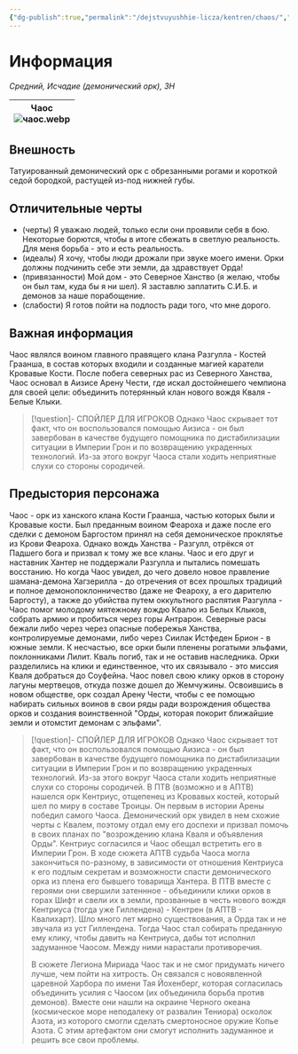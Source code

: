 ```yaml
---
{"dg-publish":true,"permalink":"/dejstvuyushhie-licza/kentren/chaos/","dgPassFrontmatter":true}
---
```


# Информация

*Средний, Исчадие (демонический орк), ЗН*

| Чаос<br>![чаос.webp](/img/user/%D1%87%D0%B0%D0%BE%D1%81.webp)<br> |
| ------------------------- |
## Внешность
Татуированный демонический орк с обрезанными рогами и короткой седой бородкой, растущей из-под нижней губы.
## Отличительные черты
- (черты) Я уважаю людей, только если они проявили себя в бою. Некоторые борются, чтобы в итоге сбежать в светлую реальность. Для меня борьба - это и есть реальность.
- (идеалы) Я хочу, чтобы люди дрожали при звуке моего имени. Орки должны подчинить себе эти земли, да здравствует Орда!
- (привязанности) Мой дом - это Северное Ханство (я желаю, чтобы он был там, куда бы я ни шел). Я заставлю заплатить С.И.Б. и демонов за наше порабощение.
- (слабости) Я готов пойти на подлость ради того, что мне дорого.
## Важная информация
Чаос являлся воином главного правящего клана Разгулла - Костей Граанша, в состав которых входили и созданные магией каратели Кровавые Кости.
После побега северных рас из Северного Ханства, Чаос основал в Аизисе Арену Чести, где искал достойнешего чемпиона для своей цели: объединить потерянный клан нового вождя Кваля - Белые Клыки.
> [!question]- СПОЙЛЕР ДЛЯ ИГРОКОВ
> Однако Чаос скрывает тот факт, что он воспользовался помощью Аизиса - он был завербован в качестве будущего помощника по дистабилизации ситуации в Империи Грон и по возвращению украденных технологий. Из-за этого вокруг Чаоса стали ходить неприятные слухи со стороны сородичей.

## Предыстория персонажа
Чаос - орк из ханского клана Кости Граанша, частью которых были и Кровавые кости. Был преданным воином Феароха и даже после его сделки с демоном Баргостом принял на себя демоническое проклятье из Крови Феароха. Однако вождь Ханства - Разгулл, отрёкся от Падшего бога и призвал к тому же все кланы. Чаос и его друг и наставник Хантер не поддержали Разгулла и пытались помешать восстанию.
Но когда Чаос увидел, до чего довело новое правление шамана-демона Хагзерилла - до отречения от всех прошлых традиций и полное демонопоклонничество (даже не Феароху, а его дарителю Баргосту), а также до убийства путем оккультного распятия Разгулла - Чаос помог молодому мятежному вождю Квалю из Белых Клыков, собрать армию и пробиться через горы Антрарон. Северные расы бежали либо через через опасные побережья Ханства, контролируемые демонами, либо через Сиилак Истфеден Брион - в южные земли. К несчастью, все орки были пленены рогатыми эльфами, поклонниками Лилит. Кваль погиб, так и не оставив наследника. Орки разделились на клики и единственное, что их связывало - это миссия Кваля добраться до Соуфейна. Чаос повел свою клику орков в сторону лагуны мертвецов, откуда позже дошел до Жемчужины. Освоившись в новом обществе, орк создал Арену Чести, чтобы с ее помощью набирать сильных воинов в свои ряды ради возрождения общества орков и создания воинственной "Орды, которая покорит ближайшие земли и отомстит демонам с эльфами". 
> [!question]- СПОЙЛЕР ДЛЯ ИГРОКОВ
> Однако Чаос скрывает тот факт, что он воспользовался помощью Аизиса - он был завербован в качестве будущего помощника по дистабилизации ситуации в Империи Грон и по возвращению украденных технологий. Из-за этого вокруг Чаоса стали ходить неприятные слухи со стороны сородичей.
> В ПТВ (возможно и в АПТВ) нашелся орк Кентриус, отщепенец из Кровавых костей, который шел по миру в составе Троицы. 
> Он первым в истории Арены победил самого Чаоса. Демонический орк увидел в нем схожие черты с Квалем, поэтому отдал ему его доспехи и призвал помочь в своих планах по "возрождению клана Кваля и объявления Орды". 
> Кентриус согласился и Чаос обещал встретить его в Империи Грон. 
> В ходе сюжета АПТВ судьба Чаоса могла закончиться по-разному, в зависимости от отношения Кентриуса к его подлым секретам и возможности спасти демонического орка из плена его бывшего товарища Хантера.
> В ПТВ вместе с героями они свершили затеннное - объединили клики орков в горах Шифт и свели их в земли, прозванные в честь нового вождя Кентриуса (тогда уже Гиллендена) - Кентрен (в АПТВ - Квалихарт). 
> Шло много лет мирно существования, а Орда так и не звучала из уст Гиллендена. Тогда Чаос стал собирать преданную ему клику, чтобы давить на Кентриуса, дабы тот исполнил задуманное Чаосом. Между ними нарастали противоречия.
> 
> В сюжете Легиона Мириада Чаос так и не смог придумать ничего лучше, чем пойти на хитрость. Он связался с новоявленной царевной Харбора по имени Тая Йохенберг, которая согласилась объединить усилия с Чаосом (их объединила борьба против демонов). Вместе они нашли на окраине Черного океана (космическое море неподалеку от развалин Тениора) осколок Азота, из которого смогли сделать смертоносное оружие Копье Азота. С этим артефактом они смогут исполнить задуманное и решить все свои проблемы.




